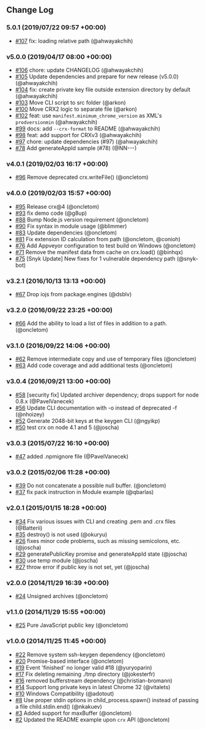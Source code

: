 ## Change Log

### 5.0.1 (2019/07/22 09:57 +00:00)
- [#107](https://github.com/oncletom/crx/pull/107) fix: loading relative path (@ahwayakchih)

### v5.0.0 (2019/04/17 08:00 +00:00)
- [#106](https://github.com/oncletom/crx/pull/106) chore: update CHANGELOG (@ahwayakchih)
- [#105](https://github.com/oncletom/crx/pull/105) Update dependencies and prepare for new release (v5.0.0) (@ahwayakchih)
- [#104](https://github.com/oncletom/crx/pull/104) fix: create private key file outside extension directory by default (@ahwayakchih)
- [#103](https://github.com/oncletom/crx/pull/103) Move CLI script to src folder (@arkon)
- [#100](https://github.com/oncletom/crx/pull/100) Move CRX2 logic to separate file (@arkon)
- [#102](https://github.com/oncletom/crx/pull/102) feat: use `manifest.minimum_chrome_version` as XML's `prodversionmin` (@ahwayakchih)
- [#99](https://github.com/oncletom/crx/pull/99) docs: add `--crx-format` to README (@ahwayakchih)
- [#98](https://github.com/oncletom/crx/pull/98) feat: add support for CRXv3 (@ahwayakchih)
- [#97](https://github.com/oncletom/crx/pull/97) chore: update dependencies (#97) (@ahwayakchih)
- [#78](https://github.com/oncletom/crx/pull/78) Add generateAppId sample (#78) (@NN---)

### v4.0.1 (2019/02/03 16:17 +00:00)
- [#96](https://github.com/oncletom/crx/pull/96) Remove deprecated crx.writeFile() (@oncletom)

### v4.0.0 (2019/02/03 15:57 +00:00)
- [#95](https://github.com/oncletom/crx/pull/95) Release crx@4 (@oncletom)
- [#93](https://github.com/oncletom/crx/pull/93) fix demo code (@g8up)
- [#88](https://github.com/oncletom/crx/pull/88) Bump Node.js version requirement (@oncletom)
- [#90](https://github.com/oncletom/crx/pull/90) Fix syntax in module usage (@blimmer)
- [#83](https://github.com/oncletom/crx/pull/83) Update dependencies (@oncletom)
- [#81](https://github.com/oncletom/crx/pull/81) Fix extension ID calculation from path (@oncletom, @conioh)
- [#76](https://github.com/oncletom/crx/pull/76) Add Appveyor configuration to test build on Windows (@oncletom)
- [#71](https://github.com/oncletom/crx/pull/71) Remove the manifest data from cache on crx.load() (@binhqx)
- [#75](https://github.com/oncletom/crx/pull/75) [Snyk Update] New fixes for 1 vulnerable dependency path (@snyk-bot)

### v3.2.1 (2016/10/13 13:13 +00:00)
- [#67](https://github.com/oncletom/crx/pull/67) Drop iojs from package.engines (@dsblv)

### v3.2.0 (2016/09/22 23:25 +00:00)
- [#66](https://github.com/oncletom/crx/pull/66) Add the ability to load a list of files in addition to a path. (@oncletom)

### v3.1.0 (2016/09/22 14:06 +00:00)
- [#62](https://github.com/oncletom/crx/pull/62) Remove intermediate copy and use of temporary files (@oncletom)
- [#63](https://github.com/oncletom/crx/pull/63) Add code coverage and add additional tests (@oncletom)

### v3.0.4 (2016/09/21 13:00 +00:00)
- [#58](https://github.com/oncletom/crx/pull/58) [security fix] Updated archiver dependency; drops support for node 0.8.x (@PavelVanecek)
- [#56](https://github.com/oncletom/crx/pull/56) Update CLI documentation with -o instead of deprecated -f (@nhoizey)
- [#52](https://github.com/oncletom/crx/pull/52) Generate 2048-bit keys at the keygen CLI (@ngyikp)
- [#50](https://github.com/oncletom/crx/pull/50) test crx on node 4.1 and 5 (@joscha)

### v3.0.3 (2015/07/22 16:10 +00:00)
- [#47](https://github.com/oncletom/crx/pull/47) added .npmignore file (@PavelVanecek)

### v3.0.2 (2015/02/06 11:28 +00:00)
- [#39](https://github.com/oncletom/crx/pull/39) Do not concatenate a possible null buffer. (@oncletom)
- [#37](https://github.com/oncletom/crx/pull/37) fix pack instruction in Module example (@qbarlas)

### v2.0.1 (2015/01/15 18:28 +00:00)
- [#34](https://github.com/oncletom/crx/pull/34) Fix various issues with CLI and creating .pem and .crx files (@Batterii)
- [#35](https://github.com/oncletom/crx/pull/35) destroy() is not used (@okuryu)
- [#26](https://github.com/oncletom/crx/pull/26) fixes minor code problems, such as missing semicolons, etc. (@joscha)
- [#29](https://github.com/oncletom/crx/pull/29) generatePublicKey promise and generateAppId state (@joscha)
- [#30](https://github.com/oncletom/crx/pull/30) use temp module (@joscha)
- [#27](https://github.com/oncletom/crx/pull/27) throw error if public key is not set, yet (@joscha)

### v2.0.0 (2014/11/29 16:39 +00:00)
- [#24](https://github.com/oncletom/crx/pull/24) Unsigned archives (@oncletom)

### v1.1.0 (2014/11/29 15:55 +00:00)
- [#25](https://github.com/oncletom/crx/pull/25) Pure JavaScript public key (@oncletom)

### v1.0.0 (2014/11/25 11:45 +00:00)
- [#22](https://github.com/oncletom/crx/pull/22) Remove system ssh-keygen dependency (@oncletom)
- [#20](https://github.com/oncletom/crx/pull/20) Promise-based interface (@oncletom)
- [#19](https://github.com/oncletom/crx/pull/19) Event 'finished' no longer valid #18 (@yuryoparin)
- [#17](https://github.com/oncletom/crx/pull/17) Fix deleting remaining ./tmp directory (@jokesterfr)
- [#16](https://github.com/oncletom/crx/pull/16) removed bufferstream dependency (@christian-bromann)
- [#14](https://github.com/oncletom/crx/pull/14) Support long private keys in latest Chrome 32 (@vitalets)
- [#10](https://github.com/oncletom/crx/pull/10) Windows Compatibility (@adotout)
- [#8](https://github.com/oncletom/crx/pull/8) Use proper stdin options in child_process.spawn() instead of passing a file child.stdin.end() (@nkakuev)
- [#3](https://github.com/oncletom/crx/pull/3) Added support for maxBuffer (@oncletom)
- [#2](https://github.com/oncletom/crx/pull/2) Updated the README example upon `crx` API (@oncletom)